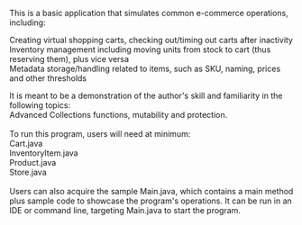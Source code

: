 This is a basic application that simulates common e-commerce operations, including:

Creating virtual shopping carts, checking out/timing out carts after inactivity </br>
Inventory management including moving units from stock to cart (thus reserving them), plus vice versa</br>
Metadata storage/handling related to items, such as SKU, naming, prices and other thresholds</br>

It is meant to be a demonstration of the author's skill and familiarity in the following topics: </br>
Advanced Collections functions, mutability and protection.</br></br>
To run this program, users will need at minimum: </br>
Cart.java</br>
InventoryItem.java</br>
Product.java</br>
Store.java</br>
</br>
Users can also acquire the sample Main.java, which contains a main method plus sample code to showcase the program's operations. It can be run in an IDE or command line, targeting Main.java to start the program.
